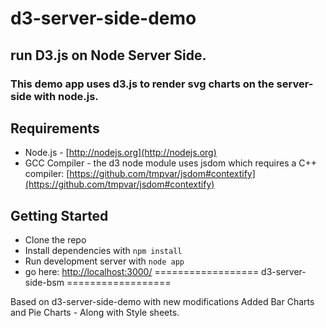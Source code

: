 # d3-server-side-demo 
## run D3.js on Node Server Side.

### This demo app uses d3.js to render svg charts on the server-side with node.js.


## Requirements

* Node.js - [http://nodejs.org](http://nodejs.org)
* GCC Compiler - the d3 node module uses jsdom which requires a C++ compiler:
[https://github.com/tmpvar/jsdom#contextify](https://github.com/tmpvar/jsdom#contextify)


## Getting Started

* Clone the repo
* Install dependencies with `npm install`
* Run development server with `node app` 
* go here: [http://localhost:3000/](http://localhost:3000/)
==================
d3-server-side-bsm
==================

Based on d3-server-side-demo with new modifications
Added Bar Charts and Pie Charts - Along with Style sheets.
